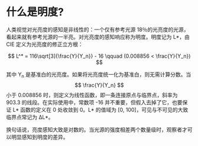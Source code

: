 # 什么是明度?

人类视觉对光亮度的感知是非线性的：一个仅有参考光源 18％的光亮度的光源，看起来就有参考光源的一半亮。对光亮度的感知响应称为明度。明度记为 L\*，由 CIE 定义为光亮度的修正立方根：

$$ L^* = 116\sqrt[3]{\frac{Y}{Y_n}} - 16 \qquad (0.008856 < \frac{Y}{Y_n}) $$

其中 Y<sub>n</sub> 是基准白的光亮度。如果将光亮度统一化为基准白，则无需计算分数。当 $$ \frac{Y}{Y_n} $$ 小于 0.008856 时，则定义为线性函数，即一条连接原点与临界点，斜率为 903.3 的线段。在实际使用中，常数项 -16 并不重要，但假入去掉了它，也要保证 L\* 函数的定义在 0 处收敛到 0。L\* 的值域为 [0, 100]，可见与不可见的大致临界点常记为 ΔL\*。

换句话说，亮度感知大致是对数的。当光源的强度相差两个数量级时，观察者才可以明显感知到明度的差异。
